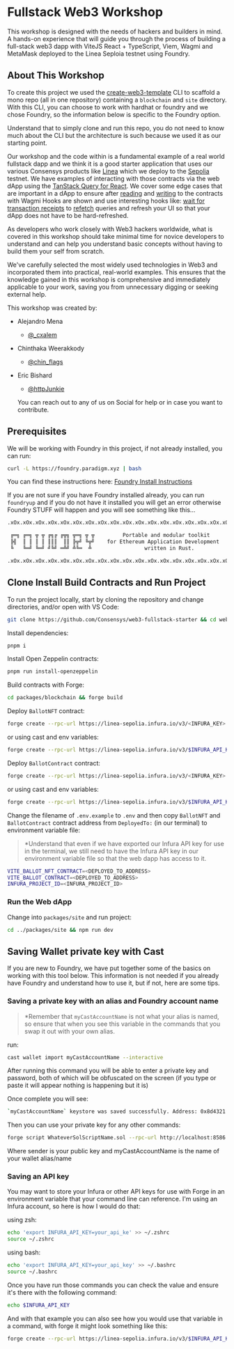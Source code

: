 # Fullstack Web3 Workshop

This workshop is designed with the needs of hackers and builders in mind. A hands-on experience that will guide you through the process of building a full-stack web3 dapp with ViteJS React + TypeScript, Viem, Wagmi and MetaMask deployed to the Linea Seploia testnet using Foundry.

## About This Workshop

To create this project we used the [create-web3-template](https://github.com/Consensys/create-web3-template) CLI to scaffold a mono repo (all in one repository) containing a `blockchain` and `site` directory. With this CLI, you can choose to work with hardhat or foundry and we chose Foundry, so the information below is specific to the Foundry option. 

Understand that to simply clone and run this repo, you do not need to know much about the CLI but the architecture is such because we used it as our starting point.

Our workshop and the code within is a fundamental example of a real world fullstack dapp and we think it is a good starter application that uses our various Consensys products like [Linea](https://linea.build/) which we deploy to the [Sepolia](https://sepolia.lineascan.build/) testnet. We have examples of interacting with those contracts via the web dApp using the [TanStack Query for React](https://tanstack.com/query/latest). We cover some edge cases that are important in a dApp to ensure after [reading](https://wagmi.sh/react/api/hooks/useReadContracts) and [writing](https://wagmi.sh/react/api/hooks/useWriteContracts#usewritecontracts) to the contracts with Wagmi Hooks are shown and use interesting hooks like: [wait for transaction receipts](https://wagmi.sh/react/api/hooks/useWaitForTransactionReceipt#usewaitfortransactionreceipt) to [refetch](https://wagmi.sh/vue/api/composables/useReadContract#refetch) queries and refresh your UI so that your dApp does not have to be hard-refreshed.

As developers who work closely with Web3 hackers worldwide, what is covered in this workshop should take minimal time for novice developers to understand and can help you understand basic concepts without having to build them your self from scratch.

We've carefully selected the most widely used technologies in Web3 and incorporated them into practical, real-world examples. This ensures that the knowledge gained in this workshop is comprehensive and immediately applicable to your work, saving you from unnecessary digging or seeking external help.

This workshop was created by:

- Alejandro Mena
  - [@_cxalem](https://twitter.com/_cxalem)
- Chinthaka Weerakkody
  - [@chin_flags](https://x.com/chin_flags)
- Eric Bishard
  - [@httpJunkie](https://twitter.com/httpjunkie)

  You can reach out to any of us on Social for help or in case you want to contribute.

## Prerequisites

We will be working with Foundry in this project, if not already installed, you can run:

```bash
curl -L https://foundry.paradigm.xyz | bash
```

You can find these instructions here: [Foundry Install Instructions](https://book.getfoundry.sh/getting-started/installation)

If you are not sure if you have Foundry installed already, you can run `foundryup` and if you do not have it installed you will get an error otherwise Foundry STUFF will happen and you will see something like this...

```bash
.xOx.xOx.xOx.xOx.xOx.xOx.xOx.xOx.xOx.xOx.xOx.xOx.xOx.xOx.xOx.xOx.xOx.xOx

 ╔═╗ ╔═╗ ╦ ╦ ╔╗╔ ╔╦╗ ╦═╗ ╦ ╦         Portable and modular toolkit
 ╠╣  ║ ║ ║ ║ ║║║  ║║ ╠╦╝ ╚╦╝    for Ethereum Application Development
 ╚   ╚═╝ ╚═╝ ╝╚╝ ═╩╝ ╩╚═  ╩                 written in Rust.

.xOx.xOx.xOx.xOx.xOx.xOx.xOx.xOx.xOx.xOx.xOx.xOx.xOx.xOx.xOx.xOx.xOx.xOx
```

## Clone Install Build Contracts and Run Project

To run the project locally, start by cloning the repository and change directories, and/or open with VS Code:

```zsh
git clone https://github.com/Consensys/web3-fullstack-starter && cd web3-fullstack-starter && code .
```

Install dependencies:

```zsh
pnpm i
```

Install Open Zeppelin contracts:

```zsh
pnpm run install-openzeppelin
```

Build contracts with Forge:

```zsh
cd packages/blockchain && forge build
```

Deploy `BallotNFT` contract:

```bash
forge create --rpc-url https://linea-sepolia.infura.io/v3/<INFURA_KEY> --private-key <PRIVATE_KEY> src/BallotNFT.sol:BallotNFT
```

or using cast and env variables:

```bash
forge create --rpc-url https://linea-sepolia.infura.io/v3/$INFURA_API_KEY --account myCastAccountName src/BallotNFT.sol:BallotNFT
```

Deploy `BallotContract` contract:

```bash
forge create --rpc-url https://linea-sepolia.infura.io/v3/<INFURA_KEY> --private-key <PRIVATE_KEY> src/BallotContract.sol:BallotContract --constructor-args <PUBLIC_KEY>
```

or using cast and env variables:

```bash
forge create --rpc-url https://linea-sepolia.infura.io/v3/$INFURA_API_KEY --account myCastAccountName src/BallotContract.sol:BallotContract --constructor-args <PUBLIC_KEY>
```

Change the filename of `.env.example` to `.env` and then copy `BallotNFT` and `BallotContract` contract address from `DeployedTo:` (in our terminal) to environment variable file:

> *Understand that even if we have exported our Infura API key for use in the terminal, we still need to have the Infura API key in our environment variable file so that the web dapp has access to it.

```zsh
VITE_BALLOT_NFT_CONTRACT=<DEPLOYED_TO_ADDRESS>
VITE_BALLOT_CONTRACT=<DEPLOYED_TO_ADDRESS>
INFURA_PROJECT_ID=<INFURA_PROJECT_ID>
```

### Run the Web dApp

Change into `packages/site` and run project:

```bash
cd ../packages/site && npm run dev
```

## Saving Wallet private key with Cast

If you are new to Foundry, we have put together some of the basics on working with this tool below. This information is not needed if you already have Foundry and understand how to use it, but if not, here are some tips.

### Saving a private key with an alias and Foundry account name

> *Remember that `myCastAccountName` is not what your alias is named, so ensure that when you see this variable in the commands that you swap it out with your own alias.

run:
```bash
cast wallet import myCastAccountName --interactive
```

After running this command you will be able to enter a private key and password, both of which will be obfuscated on the screen (if you type or paste it will appear nothing is happening but it is)

Once complete you will see:

```bash
`myCastAccountName` keystore was saved successfully. Address: 0x8d4321.....
```

Then you can use your private key for any other commands:


```bash
forge script WhateverSolScriptName.sol --rpc-url http://localhost:8586 --account myCastAccountName --sender 0x8d4321.....
```

Where sender is your public key and myCastAccountName is the name of your wallet alias/name

### Saving an API key

You may want to store your Infura or other API keys for use with Forge in an environment variable that your command line can reference. I'm using an Infura account, so here is how I would do that:

using zsh:

```zsh
echo 'export INFURA_API_KEY=your_api_ke' >> ~/.zshrc
source ~/.zshrc
```

using bash:

```bash
echo 'export INFURA_API_KEY=your_api_key' >> ~/.bashrc
source ~/.bashrc
```

Once you have run those commands you can check the value and ensure it's there with the following command:

```bash
echo $INFURA_API_KEY
```

And with that example you can also see how you would use that variable in a command, with forge it might look something like this:

```bash
forge create --rpc-url https://linea-sepolia.infura.io/v3/$INFURA_API_KEY --private-key <PRIVATE_KEY> src/MyNFT.sol:MyNFT
```